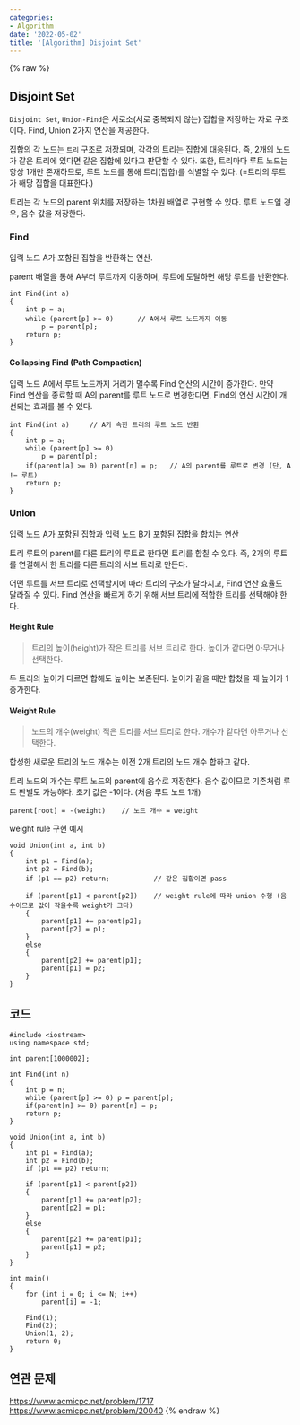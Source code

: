 ```yaml
---
categories:
- Algorithm
date: '2022-05-02'
title: '[Algorithm] Disjoint Set'
---
```


{% raw %}
## Disjoint Set
`Disjoint Set`, `Union-Find`은 서로소(서로 중복되지 않는) 집합을 저장하는 자료 구조이다. Find, Union 2가지 연산을 제공한다.

집합의 각 노드는 `트리` 구조로 저장되며, 각각의 트리는 집합에 대응된다. 즉, 2개의 노드가 같은 트리에 있다면 같은 집합에 있다고 판단할 수 있다. 또한, 트리마다 루트 노드는 항상 1개만 존재하므로, 루트 노드를 통해 트리(집합)를 식별할 수 있다. (=트리의 루트가 해당 집합을 대표한다.)

트리는 각 노드의 parent 위치를 저장하는 1차원 배열로 구현할 수 있다. 루트 노드일 경우, 음수 값을 저장한다.

### Find
입력 노드 A가 포함된 집합을 반환하는 연산.

parent 배열을 통해 A부터 루트까지 이동하며, 루트에 도달하면 해당 루트를 반환한다. 

```
int Find(int a)
{
	int p = a;
	while (parent[p] >= 0)		// A에서 루트 노드까지 이동
		p = parent[p];
	return p;
}
```

#### Collapsing Find (Path Compaction)
입력 노드 A에서 루트 노드까지 거리가 멀수록 Find 연산의 시간이 증가한다. 만약 Find 연산을 종료할 때 A의 parent를 루트 노드로 변경한다면, Find의 연산 시간이 개선되는 효과를 볼 수 있다.

```
int Find(int a)		// A가 속한 트리의 루트 노드 반환
{
	int p = a;
	while (parent[p] >= 0)
		p = parent[p];
	if(parent[a] >= 0) parent[n] = p;	// A의 parent를 루트로 변경 (단, A != 루트)
	return p;
}
```

### Union
입력 노드 A가 포함된 집합과 입력 노드 B가 포함된 집합을 합치는 연산

트리 루트의 parent를 다른 트리의 루트로 한다면 트리를 합칠 수 있다. 즉, 2개의 루트를 연결해서 한 트리를 다른 트리의 서브 트리로 만든다.

어떤 루트를 서브 트리로 선택할지에 따라 트리의 구조가 달라지고, Find 연산 효율도 달라질 수 있다. Find 연산을 빠르게 하기 위해 서브 트리에 적합한 트리를 선택해야 한다.

#### Height Rule
> 트리의 높이(height)가 작은 트리를 서브 트리로 한다. 높이가 같다면 아무거나 선택한다.<br>

두 트리의 높이가 다르면 합해도 높이는 보존된다. 높이가 같을 때만 합쳤을 때 높이가 1 증가한다.

#### Weight Rule
> 노드의 개수(weight) 적은 트리를 서브 트리로 한다. 개수가 같다면 아무거나 선택한다.<br>

합성한 새로운 트리의 노드 개수는 이전 2개 트리의 노드 개수 합하고 같다.

트리 노드의 개수는 루트 노드의 parent에 음수로 저장한다. 음수 값이므로 기존처럼 루트 판별도 가능하다. 초기 값은 -1이다. (처음 루트 노드 1개)
```
parent[root] = -(weight)	// 노드 개수 = weight
```

weight rule 구현 예시
```
void Union(int a, int b)
{
	int p1 = Find(a);
	int p2 = Find(b);
	if (p1 == p2) return;			// 같은 집합이면 pass

	if (parent[p1] < parent[p2])	// weight rule에 따라 union 수행 (음수이므로 값이 작을수록 weight가 크다)
	{
		parent[p1] += parent[p2];
		parent[p2] = p1;
	}
	else
	{
		parent[p2] += parent[p1];
		parent[p1] = p2;
	}
}
```

## 코드
```
#include <iostream>
using namespace std;

int parent[1000002];

int Find(int n)
{
	int p = n;
	while (parent[p] >= 0) p = parent[p];
	if(parent[n] >= 0) parent[n] = p;
	return p;
}

void Union(int a, int b)
{
	int p1 = Find(a);
	int p2 = Find(b);
	if (p1 == p2) return;

	if (parent[p1] < parent[p2])
	{
		parent[p1] += parent[p2];
		parent[p2] = p1;
	}
	else
	{
		parent[p2] += parent[p1];
		parent[p1] = p2;
	}
}

int main()
{
	for (int i = 0; i <= N; i++)
		parent[i] = -1;

	Find(1);
	Find(2);
	Union(1, 2);
	return 0;
}
```

## 연관 문제
https://www.acmicpc.net/problem/1717
https://www.acmicpc.net/problem/20040
{% endraw %}